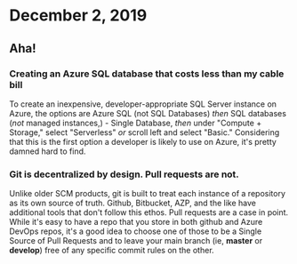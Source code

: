 # December 2, 2019

## Aha!

### Creating an Azure SQL database that costs less than my cable bill
To create an inexpensive, developer-appropriate SQL Server instance on Azure, the options are Azure SQL (not SQL Databases) _then_ SQL databases (_not_ managed instances,) - Single Database, _then_ under "Compute + Storage," select "Serverless" _or_ scroll left and select "Basic." Considering that this is the first option a developer is likely to use on Azure, it's pretty damned hard to find.

### Git is decentralized by design. Pull requests are not.
Unlike older SCM products, git is built to treat each instance of a repository as its own source of truth. Github, Bitbucket, AZP, and the like have additional tools that don't follow this ethos. Pull requests are a case in point. While it's easy to have a repo that you store in both github and Azure DevOps repos, it's a good idea to choose one of those to be a Single Source of Pull Requests and to leave your main branch (ie, __master__ or __develop__) free of any specific commit rules on the other.
